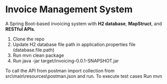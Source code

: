 # **Invoice Management System**
A Spring Boot-based invoicing system with **H2 database**, **MapStruct**, and **RESTful APIs**.

1. Clone the repo
2. Update H2 database file path in application.properties file (database.file.path)
3. Run mvn clean package
4. Run java -jar target/invoicing-0.0.1-SNAPSHOT.jar

To call the API from postman import collection from src\main\resources\postman.json and run.
To execute test cases Run mvn 